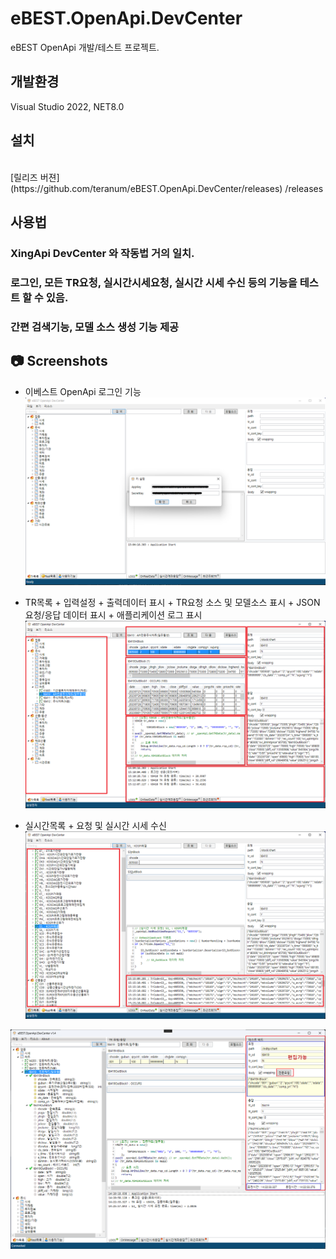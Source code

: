 ﻿# eBEST.OpenApi.DevCenter

eBEST OpenApi 개발/테스트 프로젝트.

## 개발환경
Visual Studio 2022, NET8.0

## 설치
<br/>
[릴리즈 버젼](https://github.com/teranum/eBEST.OpenApi.DevCenter/releases)
/releases

## 사용법

### XingApi DevCenter 와 작동법 거의 일치.
 
### 로그인, 모든 TR요청, 실시간시세요청, 실시간 시세 수신 등의 기능을 테스트 할 수 있음.

### 간편 검색기능, 모델 소스 생성 기능 제공

## 📷 Screenshots
* 이베스트 OpenApi 로그인 기능
![](./img/run-001.png)

* TR목록 + 입력설정 + 출력데이터 표시 + TR요청 소스 및 모델소스 표시 + JSON 요청/응답 데이터 표시 + 애플리케이션 로그 표시
![](./img/run-002.png)

* 실시간목록 + 요청 및 실시간 시세 수신
![](./img/run-003.png)

![](./img/run-004.png)
